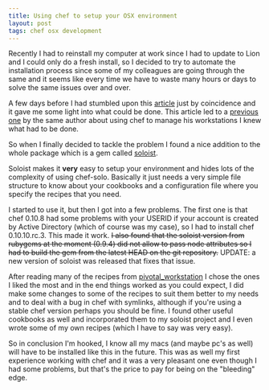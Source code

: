 ```yaml
---
title: Using chef to setup your OSX environment
layout: post
tags: chef osx development
---
```


Recently I had to reinstall my computer at work since I had to update to Lion and I could only do a fresh install, so I decided to try to automate the installation process since some of my colleagues are going through the same and it seems like every time we have to waste many hours or days to solve the same issues over and over.<!-- -**-END-**- -->

A few days before I had stumbled upon this [article](http://jtimberman.housepub.org/blog/2012/01/28/iterm2-with-tmux/) just by coincidence and it gave me some light into what could be done. This article led to a [previous one](http://jtimberman.housepub.org/blog/2011/04/03/managing-my-workstations-with-chef/) by the same author about using chef to manage his workstations I knew what had to be done.

So when I finally decided to tackle the problem I found a nice addition to the whole package which is a gem called [soloist](https://github.com/mkocher/soloist).

Soloist makes it __very__ easy to setup your environment and hides lots of the complexity of using chef-solo. Basically it just needs a very simple file structure to know about your cookbooks and a configuration file where you specify the recipes that you need.

I started to use it, but then I got into a few problems. The first one is that chef 0.10.8 had some problems with your USERID if your account is created by Active Directory (which of course was my case), so I had to install chef 0.10.10.rc.3. This made it work. <strike>I also found that the soloist version from rubygems at the moment (0.9.4) did not allow to pass node attributes so I had to build the gem from the latest HEAD on the git repository.</strike> UPDATE: a new version of soloist was released that fixes that issue.

After reading many of the recipes from [pivotal_workstation](https://github.com/pivotal/pivotal_workstation) I chose the ones I liked the most and in the end things worked as you could expect, I did make some changes to some of the recipes to suit them better to my needs and to deal with a bug in chef with symlinks, although if you're using a stable chef version perhaps you should be fine. I found other useful cookbooks as well and incorporated them to my soloist project and I even wrote some of my own recipes (which I have to say was very easy).

So in conclusion I'm hooked, I know all my macs (and maybe pc's as well) will have to be installed like this in the future. This was as well my first experience working with chef and it was a very pleasant one even though I had some problems, but that's the price to pay for being on the "bleeding" edge.
